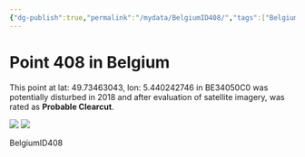 ```yaml
---
{"dg-publish":true,"permalink":"/mydata/BelgiumID408/","tags":["Belgium","BE34050C0","Wallonie","lossyear2018"]}
---
```



# Point 408 in Belgium

This point at lat: 49.73463043, lon: 5.440242746 in BE34050C0 was potentially disturbed in 2018 and after evaluation of satellite imagery, was rated as **Probable Clearcut**.

<div class='juxtapose' data-showcredits='false'>
<img src='https://baserow-backend-production20240528124524339000000001.s3.amazonaws.com/user_files/cAzzgIx2Upk5E6mUbtshICedUiO2Ajdx_f7abc3f13f985fa021b88c397912ec395c206253e8ce9ae39191a80fde763ec7.png' data-label='September 2015' />
<img src='https://baserow-backend-production20240528124524339000000001.s3.amazonaws.com/user_files/9rlkfX0YNBZdnqMDTEUe2z8iA3C0YHBj_da57eb153fa9777a6af989dc15390935b98bfa147d3571e04e3428f9a99e6c50.png' data-label='May 2020' />
</div>

BelgiumID408